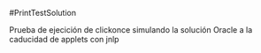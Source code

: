 #PrintTestSolution

Prueba de ejecición de clickonce simulando la solución Oracle a la caducidad de applets con jnlp
